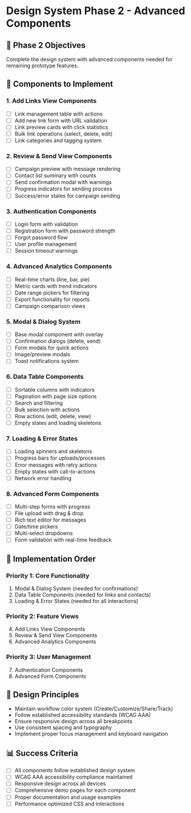 # Design System Phase 2 - Advanced Components

## 🎯 **Phase 2 Objectives**
Complete the design system with advanced components needed for remaining prototype features.

## 🔄 **Components to Implement**

### **1. Add Links View Components**
- [ ] Link management table with actions
- [ ] Add new link form with URL validation
- [ ] Link preview cards with click statistics
- [ ] Bulk link operations (select, delete, edit)
- [ ] Link categories and tagging system

### **2. Review & Send View Components**
- [ ] Campaign preview with message rendering
- [ ] Contact list summary with counts
- [ ] Send confirmation modal with warnings
- [ ] Progress indicators for sending process
- [ ] Success/error states for campaign sending

### **3. Authentication Components**
- [ ] Login form with validation
- [ ] Registration form with password strength
- [ ] Forgot password flow
- [ ] User profile management
- [ ] Session timeout warnings

### **4. Advanced Analytics Components**
- [ ] Real-time charts (line, bar, pie)
- [ ] Metric cards with trend indicators
- [ ] Date range pickers for filtering
- [ ] Export functionality for reports
- [ ] Campaign comparison views

### **5. Modal & Dialog System**
- [ ] Base modal component with overlay
- [ ] Confirmation dialogs (delete, send)
- [ ] Form modals for quick actions
- [ ] Image/preview modals
- [ ] Toast notifications system

### **6. Data Table Components**
- [ ] Sortable columns with indicators
- [ ] Pagination with page size options
- [ ] Search and filtering
- [ ] Bulk selection with actions
- [ ] Row actions (edit, delete, view)
- [ ] Empty states and loading skeletons

### **7. Loading & Error States**
- [ ] Loading spinners and skeletons
- [ ] Progress bars for uploads/processes
- [ ] Error messages with retry actions
- [ ] Empty states with call-to-actions
- [ ] Network error handling

### **8. Advanced Form Components**
- [ ] Multi-step forms with progress
- [ ] File upload with drag & drop
- [ ] Rich text editor for messages
- [ ] Date/time pickers
- [ ] Multi-select dropdowns
- [ ] Form validation with real-time feedback

## 📱 **Implementation Order**

### **Priority 1: Core Functionality**
1. Modal & Dialog System (needed for confirmations)
2. Data Table Components (needed for links and contacts)
3. Loading & Error States (needed for all interactions)

### **Priority 2: Feature Views**
4. Add Links View Components
5. Review & Send View Components
6. Advanced Analytics Components

### **Priority 3: User Management**
7. Authentication Components
8. Advanced Form Components

## 🎨 **Design Principles**
- Maintain workflow color system (Create/Customize/Share/Track)
- Follow established accessibility standards (WCAG AAA)
- Ensure responsive design across all breakpoints
- Use consistent spacing and typography
- Implement proper focus management and keyboard navigation

## 📊 **Success Criteria**
- [ ] All components follow established design system
- [ ] WCAG AAA accessibility compliance maintained
- [ ] Responsive design across all devices
- [ ] Comprehensive demo pages for each component
- [ ] Proper documentation and usage examples
- [ ] Performance optimized CSS and interactions
